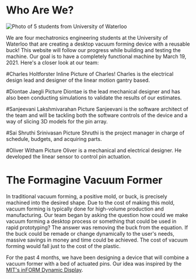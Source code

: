Who Are We?
===========
![Photo of 5 students from University of Waterloo](formagine.github.io\images\team.png "The Team")

We are four mechatronics engineering students at the University of Waterloo that are creating a desktop vacuum forming device with a reusable buck! This website will follow our progress while building and testing the machine. Our goal is to have a completely functional machine by March 19, 2021.
Here's a closer look at our team:

#Charles Holtforster
Inline Picture of Charles! 
Charles is the electrical design lead and designer of the linear motion gantry based.

#Diontae Jaegli
Picture
Diontae is the lead mechanical designer and has also been conducting simulations to validate the results of our estimates. 

#Sanjeevani Lakshmivarahan
Picture
Sanjeevani is the software architect of the team and will be tackling both the software controls of the device and a way of slicing 3D models for the pin array. 

#Sai Shruthi Srinivasan
Picture
Shruthi is the project manager in charge of schedule, budgets, and acquiring parts.

#Oliver Witham
Picture
Oliver is a mechanical and electrical designer. He developed the linear sensor to control pin actuation.

The Formagine Vacuum Former
========
In traditional vacuum forming, a positive mold, or buck, is precisely machined into the desired shape. Due to the cost of making this mold, vacuum forming is typically done for high-volume production and manufacturing. Our team began by asking the question how could we make vacuum forming a desktop process or something that could be used in rapid prototyping? The answer was removing the buck from the equation. If the buck could be remade or change dynamically to the user's needs, massive savings in money and time could be achieved. The cost of vacuum forming would fall just to the cost of the plastic. 

For the past 4 months, we have been designing a device that will combine a vacuum former with a bed of actuated pins. 
Our idea was inspired by the [MIT's inFORM Dynamic Display](https://tangible.media.mit.edu/project/inform/).



